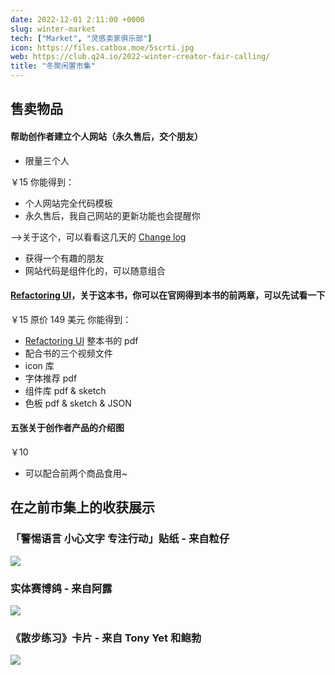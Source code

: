 ```yaml
---
date: 2022-12-01 2:11:00 +0000
slug: winter-market
tech: ["Market", "灵感卖家俱乐部"]
icon: https://files.catbox.moe/5scrti.jpg
web: https://club.q24.io/2022-winter-creator-fair-calling/
title: "冬聚闲置市集"
---
```



## 售卖物品

#### 帮助创作者建立个人网站（永久售后，交个朋友）

- 限量三个人

￥15 你能得到：

- 个人网站完全代码模板
- 永久售后，我自己网站的更新功能也会提醒你

—>关于这个，可以看看这几天的 [Change log](https://www.notion.so/02f007a3a09c45baa192e55d916c3be8)

- 获得一个有趣的朋友
- 网站代码是组件化的，可以随意组合

#### [Refactoring UI](https://www.refactoringui.com/)，关于这本书，你可以在官网得到本书的前两章，可以先试看一下

￥15 原价 149 美元 你能得到：

- [Refactoring UI](https://www.refactoringui.com/) 整本书的 pdf
- 配合书的三个视频文件
- icon 库
- 字体推荐 pdf
- 组件库 pdf & sketch
- 色板 pdf & sketch & JSON

#### 五张关于创作者产品的介绍图

￥10

- 可以配合前两个商品食用~


## 在之前市集上的收获展示

### 「警惕语言 小心文字 专注行动」贴纸 - 来自粒仔
![](https://files.catbox.moe/mnqkyg.png)

### 实体赛博鸽 - 来自阿露
![](https://files.catbox.moe/kqy9s8.png)

### 《散步练习》卡片 - 来自 Tony Yet 和鲍勃
![](https://files.catbox.moe/gkonk0.png)
